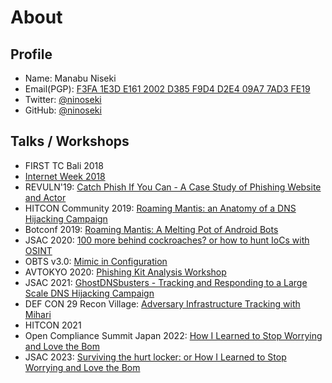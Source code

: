 # About

## Profile

- Name: Manabu Niseki
- Email(PGP): [F3FA 1E3D E161 2002 D385 F9D4 D2E4 09A7 7AD3 FE19](https://flowcrypt.com/pub/manabu.niseki@gmail.com)
- Twitter: [@ninoseki](https://twitter.com/ninoseki)
- GitHub: [@ninoseki](https://github.com/ninoseki)

## Talks / Workshops

- FIRST TC Bali 2018
- [Internet Week 2018](https://www.nic.ad.jp/ja/materials/iw/2018/proceedings/d2/d2-1-ishimaru.pdf)
- REVULN'19: [Catch Phish If You Can - A Case Study of Phishing Website and Actor](https://revuln.com/files/slides/revuln19/revuln19_4.pdf)
- HITCON Community 2019: [Roaming Mantis: an Anatomy of a DNS Hijacking Campaign](https://hitcon.org/2019/CMT/slide-files/d2_s1_r1.pdf)
- Botconf 2019: [Roaming Mantis: A Melting Pot of Android Bots](https://www.botconf.eu/wp-content/uploads/2019/12/B2019-Ishimaru-Niseki-Ogawa-Mantis.pdf)
- JSAC 2020: [100 more behind cockroaches? or how to hunt IoCs with OSINT](https://jsac.jpcert.or.jp/archive/2020/pdf/JSAC2020_4_ogawa-niseki_en.pdf)
- OBTS v3.0: [Mimic in Configuration](https://objectivebythesea.com/v3/talks/OBTS_v3_mNiseki_sIshimaru.pdf)
- AVTOKYO 2020: [Phishing Kit Analysis Workshop](https://speakerdeck.com/ninoseki/avtokyo-2020-phishing-kit-analysis-workshop)
- JSAC 2021: [GhostDNSbusters - Tracking and Responding to a Large Scale DNS Hijacking Campaign](https://jsac.jpcert.or.jp/archive/2021/pdf/JSAC2021_101_josh-niseki_jp.pdf)
- DEF CON 29 Recon Village: [Adversary Infrastructure Tracking with Mihari](/presentations/Adversary%20Infrastructure%20Tracking%20with%20Mihari.pdf)
- HITCON 2021
- Open Compliance Summit Japan 2022: [How I Learned to Stop Worrying and Love the Bom](https://static.sched.com/hosted_files/ocs2022/bd/How_I_Learned_to_Stop_Worrying_and_Love_the_Bom.pdf)
- JSAC 2023: [Surviving the hurt locker: or How I Learned to Stop Worrying and Love the Bom](https://github.com/ninoseki/jsac2023-sbom-workshop)
